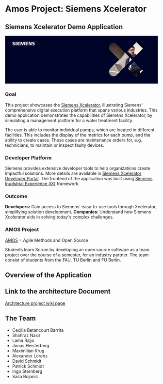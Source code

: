 # Amos Project: Siemens Xcelerator

## Siemens Xcelerator Demo Application

![Siemens Xcelerator Logo](./Documentation/images/logo.png)

### Goal

This project showcases the [Siemens Xcelerator](https://xcelerator.siemens.com), illustrating Siemens' comprehensive digital execution platform that spans various industries.
This demo application demonstrates the capabilities of Siemens Xcelerator, by simulating a management platform for a water treatment facility.

The user is able to monitor individual pumps, which are located in different facilities. This includes the display of the metrics for each pump,
and the ability to create cases. These cases are maintenance orders for, e.g. technicians, to maintain or inspect faulty devices.

### Developer Platform

Siemens provides extensive developer tools to help organizations create impactful solutions.
More details are available in [Siemens Xcelerator Developer Portal](https://developer.siemens.com). The frontend of the application was built using [Siemens Inudstrial Experience (iX)](https://ix.siemens.io) framework.

### Outcome

**Developers:** Gain access to Siemens' easy-to-use tools through Xcelerator, simplifying solution development.
**Companies:** Understand how Siemens Xcelerator aids in solving today's complex challenges.

### AMOS Project

[AMOS](https://oss.cs.fau.de/teaching/the-amos-project/) = Agile Methods and Open Source

Students learn Scrum by developing an open source software as a team project over the course of a semester, for an industry partner.
The team consist of students from the FAU, TU Berlin and FU Berlin.  

## Overview of the Application

## Link to the architecture Document

[Architecture project wiki page](https://github.com/amosproj/amos2024ss01-xcelerator-demo-app/wiki/Architecture)

## The Team

* Cecilia Betancourt Barrita
* Shahraz Nasir
* Lama Rajjo
* Jonas Heisterberg
* Maximilian Krug
* Alexander Lorenz
* David Schmidt
* Patrick Schmidt
* Ingo Sternberg
* Saša Bojanić
